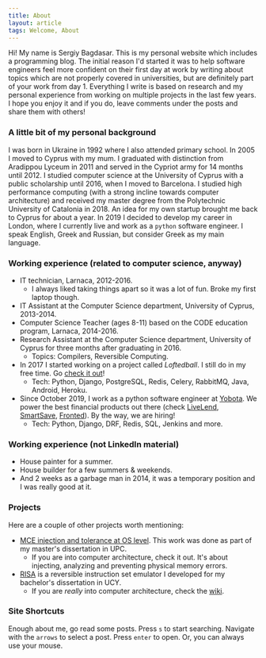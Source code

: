 ```yaml
---
title: About
layout: article
tags: Welcome, About
---
```


Hi! My name is Sergiy Bagdasar. This is my personal website which includes a programming blog.
The initial reason I'd started it was to help software engineers feel more confident on their 
first day at work by writing about topics which are not properly covered in universities, but
are definitely part of your work from day 1. Everything I write is based on research and my
personal experience from working on multiple projects in the last few years. I hope you enjoy
it and if you do, leave comments under the posts and share them with others!

### A little bit of my personal background

I was born in Ukraine in 1992 where I also attended primary school. In 2005 I moved to
Cyprus with my mum. I graduated with distinction from Aradippou Lyceum in 2011 and served
in the Cypriot army for 14 months until 2012. I studied computer science at the University
of Cyprus with a public scholarship until 2016, when I moved to Barcelona. I studied high
performance computing (with a strong incline towards computer architecture) and received my
master degree from the Polytechnic University of Catalonia in 2018. An idea for my own startup
brought me back to Cyprus for about a year. In 2019 I decided to develop my career in London,
where I currently live and work as a `python` software engineer. I speak English, Greek and
Russian, but consider Greek as my main language. 

### Working experience (related to computer science, anyway)

- IT technician, Larnaca, 2012-2016.
    - I always liked taking things apart so it was a lot of fun. Broke my first laptop though.
- IT Assistant at the Computer Science department, University of Cyprus, 2013-2014.
- Computer Science Teacher (ages 8-11) based on the CODE education program, Larnaca, 2014-2016.
- Research Assistant at the Computer Science department, University of Cyprus for three months after graduating in 2016.
    - Topics: Compilers, Reversible Computing.
- In 2017 I started working on a project called *Loftedball*. I still do in my free time. Go [check it out](https://www.loftedball.com)!
    - Tech: Python, Django, PostgreSQL, Redis, Celery, RabbitMQ, Java, Android, Heroku.
- Since October 2019, I work as a python software engineer at [Yobota](https://yobota.xyz/). We power the best financial products out there (check [LiveLend](https://livelend.co/), [SmartSave](https://smartsavebank.co.uk/), [Fronted](https://fronted.rent/)). By the way, we are hiring!
    - Tech: Python, Django, DRF, Redis, SQL, Jenkins and more.

### Working experience (not LinkedIn material)

- House painter for a summer.
- House builder for a few summers & weekends.
- And 2 weeks as a garbage man in 2014, it was a temporary position and I was really good at it.

### Projects

Here are a couple of other projects worth mentioning:

- [MCE injection and tolerance at OS level](https://bitbucket.org/sbagda01/hardware-error-injection-analysis-and-tolerance-at-operating/src/master/). This work was done as part of my master's dissertation in UPC.
    - If you are into computer architecture, check it out. It's about injecting, analyzing and preventing physical memory errors.
- [RISA](https://bitbucket.org/sbagda01/risa-emulator/src/master/) is a reversible instruction set emulator I developed for my bachelor's dissertation in UCY.
    - If you are *really* into computer architecture, check the [wiki](https://bitbucket.org/sbagda01/risa-emulator/wiki/Home).

### Site Shortcuts

Enough about me, go read some posts. Press `s` to start searching. Navigate with the `arrows` to select a post. 
Press `enter` to open. Or, you can always use your mouse.